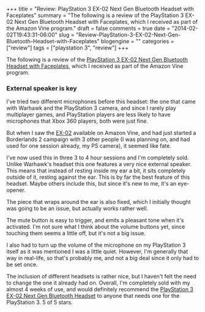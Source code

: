 +++
title = "Review: PlayStation 3 EX-02 Next Gen Bluetooth Headset with Faceplates"
summary = "The following is a review of the PlayStation 3 EX-02 Next Gen Bluetooth Headset with Faceplates, which I received as part of the Amazon Vine program."
draft = false
comments = true
date = "2014-02-02T19:43:31-06:00"
slug = "Review-PlayStation-3-EX-02-Next-Gen-Bluetooth-Headset-with-Faceplates"
blogengine = ""
categories = ["review"]
tags = ["playstation 3", "review"]
+++

<div class="note"><p>The following is a review of the <a href="http://www.amazon.com/dp/B004ASOLLM?tag=strivinglifen-20" rel="external">PlayStation 3 EX-02 Next Gen Bluetooth Headset with Faceplates</a>, which I received as part of the Amazon Vine program.</p></div>

<h3>External speaker is key</h3>

<p>I've tried two different microphones before this headset: the one that came with Warhawk and the PlayStation 3 camera, and since I rarely play multiplayer games, and PlayStation players are less likely to have microphones that Xbox 360 players, both were just fine.</p>

<p>But when I saw the <a href="http://www.amazon.com/dp/B004ASOLLM?tag=strivinglifen-20" rel="external">EX-02</a> available on Amazon Vine, and had just started a Borderlands 2 campaign with 3 other people (I was planning on, and had used for one session already, my PS camera), it seemed like fate.</p>

<p>I've now used this in three 3 to 4 hour sessions and I'm completely sold. Unlike Warhawk's headset this one features a very nice external speaker. This means that instead of resting inside my ear a bit, it sits completely outside of it, resting against the ear. This is by far the best feature of this headset. Maybe others include this, but since it's new to me, it's an eye-opener.</p>

<p>The piece that wraps around the ear is also fixed, which I initially thought was going to be an issue, but actually works rather well.</p>

<p>The mute button is easy to trigger, and emits a pleasant tone when it's activated. I'm not sure what I think about the volume buttons yet, since touching them seems a little off, but it's not a big issue.</p>

<p>I also had to turn up the volume of the microphone on my PlayStation 3 itself as it was mentioned I was a little quiet. However, I'm generally that way in real-life, so that's probably me, and not a big deal since it only had to be set once.</p>

<p>The inclusion of different headsets is rather nice, but I haven't felt the need to change the one it already had on. Overall, I'm completely sold with my almost 4 weeks of use, and would definitely recommend the <a href="http://www.amazon.com/dp/B004ASOLLM?tag=strivinglifen-20" rel="external">PlayStation 3 EX-02 Next Gen Bluetooth Headset</a> to anyone that needs one for the PlayStation 3. 5 of 5 stars.</p>
